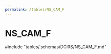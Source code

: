 ```yaml
---
permalink: /tables/NS_CAM_F
---
```

# NS_CAM_F
<!-- SPDX-License-Identifier: MPL-2.0 -->

<!-- ATTENTION : Ne pas supprimer ou modifier la ligne ci-dessous -->
#include "tables/.schemas/DCIRS/NS_CAM_F.md"
<!-- ATTENTION : Ne pas supprimer ou modifier la ligne ci-dessus -->
